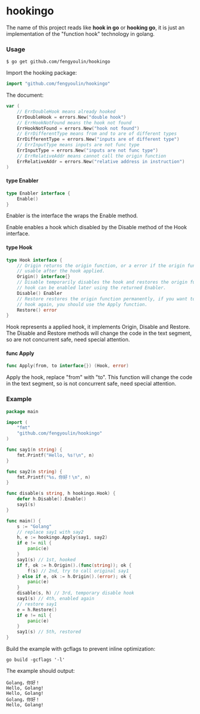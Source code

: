 # hookingo #

The name of this project reads like **hook in go** or **hooking go**, it is just an implementation of the "function hook" technology in golang.

### Usage
```shell script
$ go get github.com/fengyoulin/hookingo
```
Import the hooking package:
```go
import "github.com/fengyoulin/hookingo"
```
The document:
```go
var (
	// ErrDoubleHook means already hooked
	ErrDoubleHook = errors.New("double hook")
	// ErrHookNotFound means the hook not found
	ErrHookNotFound = errors.New("hook not found")
	// ErrDifferentType means from and to are of different types
	ErrDifferentType = errors.New("inputs are of different type")
	// ErrInputType means inputs are not func type
	ErrInputType = errors.New("inputs are not func type")
	// ErrRelativeAddr means cannot call the origin function
	ErrRelativeAddr = errors.New("relative address in instruction")
)
```

#### type Enabler

```go
type Enabler interface {
	Enable()
}
```

Enabler is the interface the wraps the Enable method.

Enable enables a hook which disabled by the Disable method of the Hook
interface.

#### type Hook

```go
type Hook interface {
	// Origin returns the origin function, or a error if the origin function is not
	// usable after the hook applied.
	Origin() interface{}
	// Disable temporarily disables the hook and restores the origin function, the
	// hook can be enabled later using the returned Enabler.
	Disable() Enabler
	// Restore restores the origin function permanently, if you want to enable the
	// hook again, you should use the Apply function.
	Restore() error
}
```

Hook represents a applied hook, it implements Origin, Disable and Restore. The
Disable and Restore methods will change the code in the text segment, so are not
concurrent safe, need special attention.

#### func  Apply

```go
func Apply(from, to interface{}) (Hook, error)
```
Apply the hook, replace "from" with "to". This function will change the code in
the text segment, so is not concurrent safe, need special attention.


### Example
```go
package main

import (
	"fmt"
	"github.com/fengyoulin/hookingo"
)

func say1(n string) {
	fmt.Printf("Hello, %s!\n", n)
}

func say2(n string) {
	fmt.Printf("%s，你好！\n", n)
}

func disable(s string, h hookingo.Hook) {
	defer h.Disable().Enable()
	say1(s)
}

func main() {
	s := "Golang"
	// replace say1 with say2
	h, e := hookingo.Apply(say1, say2)
	if e != nil {
		panic(e)
	}
	say1(s) // 1st, hooked
	if f, ok := h.Origin().(func(string)); ok {
		f(s) // 2nd, try to call original say1
	} else if e, ok := h.Origin().(error); ok {
		panic(e)
	}
	disable(s, h) // 3rd, temporary disable hook
	say1(s) // 4th, enabled again
	// restore say1
	e = h.Restore()
	if e != nil {
		panic(e)
	}
	say1(s) // 5th, restored
}
```
Build the example with gcflags to prevent inline optimization:
```shell script
go build -gcflags '-l'
```
The example should output:
```shell script
Golang，你好！
Hello, Golang!
Hello, Golang!
Golang，你好！
Hello, Golang!
```